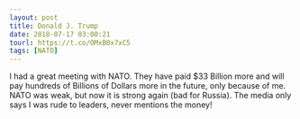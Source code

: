 ```yaml
---
layout: post
title: Donald J. Trump
date: 2018-07-17 03:00:21
tourl: https://t.co/OMxB0x7xC5
tags: [NATO]
---
```

I had a great meeting with NATO. They have paid $33 Billion more and will pay hundreds of Billions of Dollars more in the future, only because of me. NATO was weak, but now it is strong again (bad for Russia). The media only says I was rude to leaders, never mentions the money!
